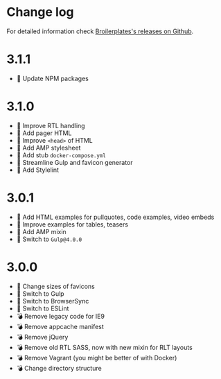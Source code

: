 Change log
==========

For detailed information check [Broilerplates's releases on Github](https://github.com/fboes/broilerplate/releases).

3.1.1
=====

* 🔧 Update NPM packages

3.1.0
=====

* 🎁 Improve RTL handling
* 🎁 Add pager HTML
* 🎁 Improve `<head>` of HTML
* 🎁 Add AMP stylesheet
* 🔧 Add stub `docker-compose.yml`
* 🔧 Streamline Gulp and favicon generator
* 🔧 Add Stylelint

3.0.1
=====

* 🎁 Add HTML examples for pullquotes, code examples, video embeds
* 🎁 Improve examples for tables, teasers
* 🎁 Add AMP mixin
* 🔧 Switch to `Gulp@4.0.0`

3.0.0
=====

* 🎁 Change sizes of favicons
* 🔧 Switch to Gulp
* 🔧 Switch to BrowserSync
* 🔧 Switch to ESLint
* 💣 Remove legacy code for IE9
* 💣 Remove appcache manifest
* 💣 Remove jQuery
* 💣 Remove old RTL SASS, now with new mixin for RLT layouts
* 💣 Remove Vagrant (you might be better of with Docker)
* 💣 Change directory structure
